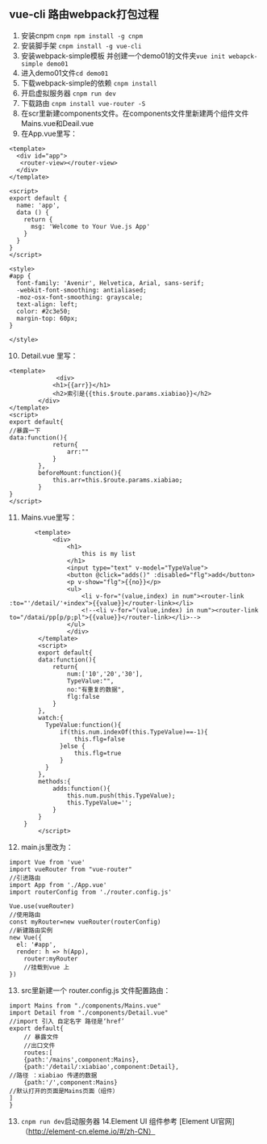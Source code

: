 ## vue-cli 路由webpack打包过程
1. 安装cnpm ``cnpm npm install -g cnpm``
2. 安装脚手架 ``cnpm install -g vue-cli``
3. 安装webpack-simple模板 并创建一个demo01的文件夹``vue init webapck-simple demo01``
4. 进入demo01文件``cd demo01``
5. 下载webpack-simple的依赖 ``cnpm install``
6. 开启虚拟服务器 ``cnpm run dev``
7. 下载路由 ``cnpm install vue-router -S``
8. 在scr里新建components文件。在components文件里新建两个组件文件Mains.vue和Deail.vue
9. 在App.vue里写：
```
<template>
  <div id="app">
   <router-view></router-view>
  </div>
</template>

<script>
export default {
  name: 'app',
  data () {
    return {
      msg: 'Welcome to Your Vue.js App'
    }
  }
}
</script>

<style>
#app {
  font-family: 'Avenir', Helvetica, Arial, sans-serif;
  -webkit-font-smoothing: antialiased;
  -moz-osx-font-smoothing: grayscale;
  text-align: left;
  color: #2c3e50;
  margin-top: 60px;
}

</style>

```
10. Detail.vue 里写：
```
<template>
             <div>  
            <h1>{{arr}}</h1>
            <h2>索引是{{this.$route.params.xiabiao}}</h2>
        </div>
</template>
<script>
export default{
//暴露一下
data:function(){
            return{
                arr:""
            }
        },
        beforeMount:function(){
            this.arr=this.$route.params.xiabiao;
        }
}
</script>
```
11. Mains.vue里写：
```
       <template>
            <div>
                <h1>
                    this is my list
                </h1>
                <input type="text" v-model="TypeValue">
                <button @click="adds()" :disabled="flg">add</button>
                <p v-show="flg">{{no}}</p>
                <ul>
                    <li v-for="(value,index) in num"><router-link :to="'/detail/'+index">{{value}}</router-link></li>
                    <!--<li v-for="(value,index) in num"><router-link to="/datai/pp[p/p;pl">{{value}}</router-link></li>-->
                </ul>
                </div>
        </template>
        <script>
        export default{
        data:function(){
            return{
                num:['10','20','30'],
                TypeValue:"",
                no:"有重复的数据",
                flg:false
            }
        },
        watch:{
          TypeValue:function(){
              if(this.num.indexOf(this.TypeValue)==-1){
                  this.flg=false
              }else {
                  this.flg=true
              }
          }
        },
        methods:{
            adds:function(){
                this.num.push(this.TypeValue);
                this.TypeValue='';
            }
        }
    }
        </script>
```
12. main.js里改为：

```
import Vue from 'vue'
import vueRouter from "vue-router"
//引进路由
import App from './App.vue'
import routerConfig from './router.config.js'

Vue.use(vueRouter)
//使用路由
const myRouter=new vueRouter(routerConfig)
//新建路由实例
new Vue({
  el: '#app',
  render: h => h(App),
    router:myRouter
    //挂载到vue 上
})

```
13. src里新建一个 router.config.js 文件配置路由：
```
import Mains from "./components/Mains.vue"
import Detail from "./components/Detail.vue"
//import 引入 自定名字 路径是‘href’
export default{
    // 暴露文件
    //出口文件
    routes:[
    {path:'/mains',component:Mains},
    {path:'/detail/:xiabiao',component:Detail},
//路径 ：xiabiao 传递的数据
    {path:'/',component:Mains}
//默认打开的页面是Mains页面（组件）
]
}
```
13. ```cnpm run dev```启动服务器
14.Element UI 组件参考 [Element UI官网]（http://element-cn.eleme.io/#/zh-CN）
